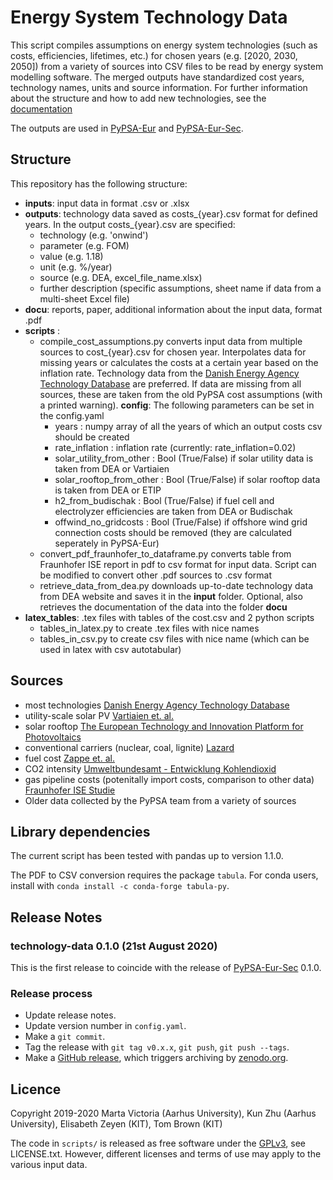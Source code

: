 # Energy System Technology Data

This script compiles assumptions on energy system technologies (such
as costs, efficiencies, lifetimes, etc.)  for chosen years
(e.g. [2020, 2030, 2050]) from a variety of sources into CSV files to
be read by energy system modelling software. The merged outputs have
standardized cost years, technology names, units and source information. For further information about the structure and how to add new technologies, see the [documentation](https://technology-data.readthedocs.io/en/latest/)


The outputs are used in
[PyPSA-Eur](https://github.com/PyPSA/pypsa-eur) and
[PyPSA-Eur-Sec](https://github.com/PyPSA/pypsa-eur-sec).

## Structure

This repository has the following structure:

* **inputs**: input data in format .csv or .xlsx
* **outputs**: technology data saved as costs_{year}.csv format for defined years.
               In the output costs_{year}.csv are specified:
  * technology (e.g. 'onwind')
  * parameter (e.g. FOM)
  * value (e.g. 1.18)
  * unit (e.g. %/year)
  * source (e.g. DEA, excel_file_name.xlsx)
  * further description (specific assumptions, sheet name if data from a multi-sheet Excel file)
* **docu**: reports, paper, additional information about the input data, format .pdf
* **scripts** :
  * compile_cost_assumptions.py
    converts input data from multiple sources to cost_{year}.csv for chosen year. Interpolates data for missing years or calculates the costs at a certain year based on the inflation rate. Technology data from the [Danish Energy Agency Technology Database](https://ens.dk/en/our-services/projections-and-models/technology-data) are preferred.
If data are missing from all sources, these are taken from the old PyPSA cost
assumptions (with a printed warning).
**config**: The following parameters can be set in the config.yaml
      * years : numpy array of all the years of which an output costs csv should be created
      * rate_inflation : inflation rate (currently: rate_inflation=0.02)
      * solar_utility_from_other : Bool (True/False) if solar utility data is taken from DEA or Vartiaien
      * solar_rooftop_from_other : Bool (True/False) if solar rooftop data is taken from DEA or ETIP
      * h2_from_budischak : Bool (True/False) if fuel cell and electrolyzer efficiencies are taken from DEA or Budischak
      * offwind_no_gridcosts : Bool (True/False) if offshore wind grid connection costs should be removed (they are calculated seperately in PyPSA-Eur)
  * convert_pdf_fraunhofer_to_dataframe.py
  converts table from Fraunhofer ISE report in pdf to csv format for input data. Script can be modified to convert other .pdf sources to .csv format
  * retrieve_data_from_dea.py
  downloads up-to-date technology data from DEA website and saves it in the **input** folder. Optional, also retrieves the documentation of the data into the folder **docu**
* **latex_tables**: .tex files with tables of the cost.csv and 2 python scripts
  * tables_in_latex.py to create .tex files with nice names
  * tables_in_csv.py to create csv files with nice name (which can be used in latex with csv autotabular)


## Sources

* most technologies
   [Danish Energy Agency Technology Database](https://ens.dk/en/our-services/projections-and-models/technology-data)
* utility-scale solar PV
  [Vartiaien et. al.](https://onlinelibrary.wiley.com/doi/full/10.1002/pip.3189)
* solar rooftop
  [The European Technology and Innovation Platform for Photovoltaics](https://etip-pv.eu/)
* conventional carriers (nuclear, coal, lignite)
  [Lazard](https://www.lazard.com/media/451086/lazards-levelized-cost-of-energy-version-130-vf.pdf)
* fuel cost
  [Zappe et. al.](https://doi.org/10.1016/j.apenergy.2018.08.109)
* CO2 intensity
  [Umweltbundesamt - Entwicklung Kohlendioxid](https://www.umweltbundesamt.de/publikationen/entwicklung-der-spezifischen-kohlendioxid-5)
* gas pipeline costs (potenitally import costs, comparison to other data)
  [Fraunhofer ISE Studie](https://www.ise.fraunhofer.de/de/veroeffentlichungen/studien/wege-zu-einem-klimaneutralen-energiesystem.html)
* Older data collected by the PyPSA team from a variety of sources


## Library dependencies

The current script has been tested with pandas up to version 1.1.0.

The PDF to CSV conversion requires the package `tabula`. For conda users, install with `conda install -c conda-forge tabula-py`.


## Release Notes

### technology-data 0.1.0 (21st August 2020)

This is the first release to coincide with the release of [PyPSA-Eur-Sec](https://github.com/PyPSA/pypsa-eur-sec) 0.1.0.

### Release process

* Update release notes.
* Update version number in `config.yaml`.
* Make a `git commit`.
* Tag the release with `git tag v0.x.x`, `git push`, `git push --tags`.
* Make a [GitHub release](https://github.com/PyPSA/technology-data/releases), which triggers archiving by [zenodo.org](https://zenodo.org/).

## Licence

Copyright 2019-2020 Marta Victoria (Aarhus University), Kun Zhu
(Aarhus University), Elisabeth Zeyen (KIT), Tom Brown (KIT)

The code in `scripts/` is released as free software under the
[GPLv3](http://www.gnu.org/licenses/gpl-3.0.en.html), see LICENSE.txt.
However, different licenses and terms of use may apply to the various
input data.
